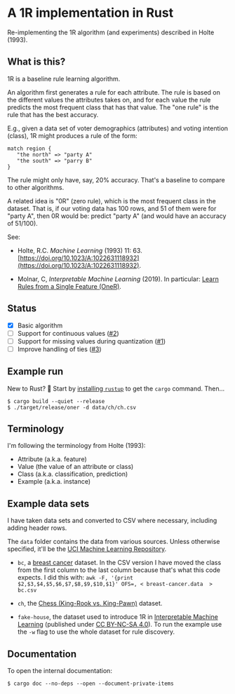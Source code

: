 # A 1R implementation in Rust

Re-implementing the 1R algorithm (and experiments) described in Holte (1993).

## What is this?

1R is a baseline rule learning algorithm.

An algorithm first generates a rule for each attribute.
The rule is based on the different values the attributes takes on, 
and for each value the rule predicts the most frequent class that has that value.
The "one rule" is the rule that has the best accuracy.

E.g., given a data set of voter demographics (attributes) and voting intention (class),
1R might produces a rule of the form:

```
match region {
   "the north" => "party A"
   "the south" => "parry B"
}
```

The rule might only have, say, 20% accuracy. 
That's a baseline to compare to other algorithms.

A related idea is "0R" (zero rule), which is the most frequent class in the dataset.
That is, if our voting data has 100 rows, and 51 of them were for "party A", 
then 0R would be: predict "party A" (and would have an accuracy of 51/100).

See:

- Holte, R.C. _Machine Learning_ (1993) 11: 63. [https://doi.org/10.1023/A:1022631118932](https://doi.org/10.1023/A:1022631118932).

- Molnar, C, _Interpretable Machine Learning_ (2019). In particular: [Learn Rules from a Single Feature (OneR)](https://christophm.github.io/interpretable-ml-book/rules.html#learn-rules-from-a-single-feature-oner).

## Status

- [x] Basic algorithm
- [ ] Support for continuous values ([#2](https://github.com/d6y/oner/issues/2))
- [ ] Support for missing values during quantization ([#1](https://github.com/d6y/oner/issues/1))
- [ ] Improve handling of ties ([#3](https://github.com/d6y/oner/issues/3))

## Example run

 New to Rust? :wave: Start by [installing `rustup`](https://www.rust-lang.org/learn/get-started) to get the `cargo` command. Then...

```
$ cargo build --quiet --release
$ ./target/release/oner -d data/ch/ch.csv
```

## Terminology

I'm following the terminology from Holte (1993):

- Attribute (a.k.a. feature)
- Value (the value of an attribute or class)
- Class (a.k.a. classification, prediction)
- Example (a.k.a. instance)

## Example data sets

I have taken data sets and converted to CSV where necessary, including adding header rows.

The `data` folder contains the data from various sources. Unless otherwise specified, it'll be the [UCI Machine Learning Repository](https://archive.ics.uci.edu/ml/citation_policy.html).

- `bc`, a [breast cancer](https://archive.ics.uci.edu/ml/datasets/Breast+Cancer) dataset.
   In the CSV version I have moved the class from the first column to the last column because that's what this code expects. I did this with: `awk -F, '{print $2,$3,$4,$5,$6,$7,$8,$9,$10,$1}' OFS=, < breast-cancer.data  > bc.csv`

- `ch`, the [Chess (King-Rook vs. King-Pawn)](https://archive.ics.uci.edu/ml/datasets/Chess+%28King-Rook+vs.+King-Pawn%29) dataset.

- `fake-house`, the dataset used to introduce 1R in [Interpretable Machine Learning](https://christophm.github.io/interpretable-ml-book/rules.html#learn-rules-from-a-single-feature-oner) (published under [CC BY-NC-SA 4.0](https://creativecommons.org/licenses/by-nc-sa/4.0/)). To run the example use the `-w` flag to use the whole dataset for rule discovery.

## Documentation

To open the internal documentation:

```
$ cargo doc --no-deps --open --document-private-items
```
